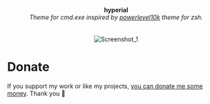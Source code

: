 <p align="center">
	<b>hyperial</b>
	<br>
	<i>Theme for cmd.exe inspired by <a href="https://github.com/romkatv/powerlevel10k">powerlevel10k</a> theme for zsh.</i>
	<br><br><br>
	<img alt="Screenshot_1" src="https://user-images.githubusercontent.com/48186982/86501894-a856d700-bd9d-11ea-9687-abcc716a9ec4.png">
</p>

# Donate
If you support my work or like my projects, [you can donate me some money](https://github.com/hXR16F/donate/blob/master/README.md). Thank you 💙
